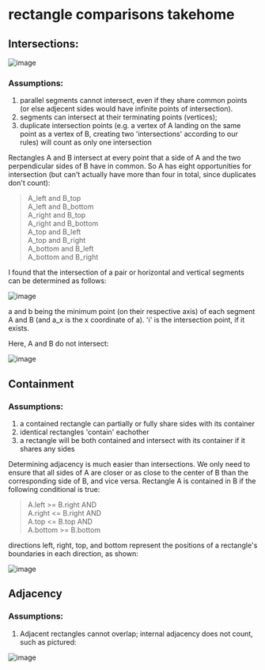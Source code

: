 # rectangle comparisons takehome

## Intersections:

![image](https://user-images.githubusercontent.com/16928672/134570813-2f122251-bf4c-4ba7-be55-cbe61cb774f6.png)

### Assumptions:
1. parallel segments cannot intersect, even if they share common points (or else adjecent sides would have infinite points of intersection).
2. segments can intersect at their terminating points (vertices); 
3. duplicate intersection points (e.g. a vertex of A landing on the same point as a vertex of B, creating two 'intersections' according to our rules) will count as only one intersection

Rectangles A and B intersect at every point that a side of A and the two perpendicular sides of B have in common. So A has eight opportunities for intersection (but can't actually have more than four in total, since duplicates don't count):

>A_left and B_top  
>A_left and B_bottom  
>A_right and B_top  
>A_right and B_bottom  
>A_top and B_left  
>A_top and B_right  
>A_bottom and B_left  
>A_bottom and B_right

I found that the intersection of a pair or horizontal and vertical segments can be determined as follows:

![image](https://user-images.githubusercontent.com/16928672/134568217-3b16135b-def1-4491-a00d-37539f86558a.png)

a and b being the minimum point (on their respective axis) of each segment A and B (and a_x is the x coordinate of a). 'i' is the intersection point, if it exists.

Here, A and B do not intersect:

![image](https://user-images.githubusercontent.com/16928672/134568528-5791a4fd-fb13-4e33-b101-88ae422836fe.png)

## Containment

### Assumptions:
1. a contained rectangle can partially or fully share sides with its container
2. identical rectangles 'contain' eachother
3. a rectangle will be both contained and intersect with its container if it shares any sides 

Determining adjacency is much easier than intersections. We only need to ensure that all sides of A are closer or as close to the center of B than the corresponding side of B, and vice versa. 
Rectangle A is contained in B if the following conditional is true:

> A.left >= B.right AND  
> A.right <= B.right AND  
> A.top <= B.top AND  
> A.bottom >= B.bottom

directions left, right, top, and bottom represent the positions of a rectangle's boundaries in each direction, as shown:

![image](https://user-images.githubusercontent.com/16928672/134574042-f2d13ac1-2edc-47ba-aacd-57f4bee9912d.png)

## Adjacency

### Assumptions:
1. Adjacent rectangles cannot overlap; internal adjacency does not count, such as pictured:

![image](https://user-images.githubusercontent.com/16928672/134574096-62e358d6-5258-4967-a375-33396116994d.png)

